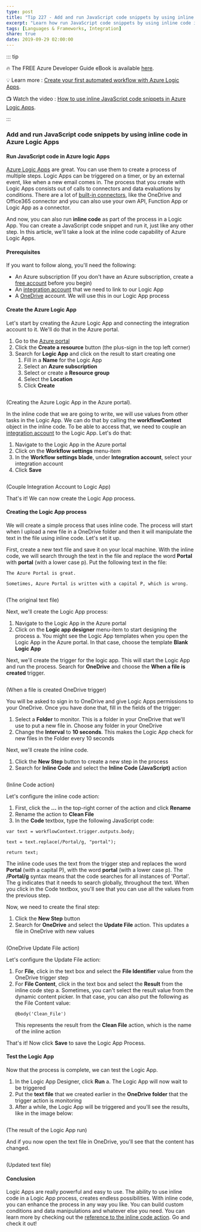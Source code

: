 ```yaml
---
type: post
title: "Tip 227 - Add and run JavaScript code snippets by using inline code in Azure Logic Apps"
excerpt: "Learn how run JavaScript code snippets by using inline code in Azure Logic Apps"
tags: [Languages & Frameworks, Integration]
share: true
date: 2019-09-29 02:00:00
---
```


::: tip 

:fire:  The FREE Azure Developer Guide eBook is available [here](http://aka.ms/azuredevebook?WT.mc_id=docs-azuredevtips-azureappsdev).

:bulb: Learn more : [Create your first automated workflow with Azure Logic Apps](https://docs.microsoft.com/azure/logic-apps/quickstart-create-first-logic-app-workflow?WT.mc_id=docs-azuredevtips-azureappsdev). 

:tv: Watch the video : [How to use inline JavaScript code snippets in Azure Logic Apps](https://www.youtube.com/watch?v=hB2F92IttL8&list=PLLasX02E8BPCNCK8Thcxu-Y-XcBUbhFWC&index=79).


:::

### Add and run JavaScript code snippets by using inline code in Azure Logic Apps

#### Run JavaScript code in Azure logic Apps
[Azure Logic Apps](https://azure.microsoft.com/services/logic-apps/?WT.mc_id=azure-azuredevtips-azureappsdev) are great. You can use them to create a process of multiple steps. Logic Apps can be triggered on a timer, or by an external event, like when a new email comes in. The process that you create with Logic Apps consists out of calls to connectors and data evaluations by conditions. There are a lot of [built-in connectors](https://docs.microsoft.com/azure/connectors/apis-list?WT.mc_id=docs-azuredevtips-azureappsdev), like the OneDrive and Office365 connector and you can also use your own API, Function App or Logic App as a connector. 

And now, you can also run **inline code** as part of the process in a Logic App. You can create a JavaScript code snippet and run it, just like any other step. In this article, we'll take a look at the inline code capability of Azure Logic Apps. 

#### Prerequisites
If you want to follow along, you'll need the following:
* An Azure subscription (If you don't have an Azure subscription, create a [free account](https://azure.microsoft.com/free/?WT.mc_id=azure-azuredevtips-azureappsdev) before you begin)
* An [integration account](https://docs.microsoft.com/azure/logic-apps/logic-apps-enterprise-integration-create-integration-account?WT.mc_id=docs-azuredevtips-azureappsdev) that we need to link to our Logic App
* A [OneDrive](https://onedrive.live.com/about/) account. We will use this in our Logic App process

#### Create the Azure Logic App
Let's start by creating the Azure Logic App and connecting the integration account to it. We'll do that in the Azure portal. 

1. Go to the [Azure portal](https://portal.azure.com/?WT.mc_id=azure-azuredevtips-azureappsdev)
2. Click the **Create a resource** button (the plus-sign in the top left corner)
3. Search for **Logic App** and click on the result to start creating one
   1. Fill in a **Name** for the Logic App
   2. Select an **Azure subscription**
   3. Select or create a **Resource group**
   4. Select the **Location**
   5. Click **Create**

<img :src="$withBase('/files/28createlogicapp.png')">

(Creating the Azure Logic App in the Azure portal).

In the inline code that we are going to write, we will use values from other tasks in the Logic App. We can do that by calling the **workflowContext** object in the inline code. To be able to access that, we need to couple an [integration account](https://docs.microsoft.com/azure/logic-apps/logic-apps-enterprise-integration-create-integration-account?WT.mc_id=docs-azuredevtips-azureappsdev) to the Logic App. Let's do that:
1. Navigate to the Logic App in the Azure portal
2. Click on the **Workflow settings** menu-item
3. In the **Workflow settings blade**, under **Integration account**, select your integration account
4. Click **Save**

<img :src="$withBase('/files/28integrationaccount.png')">

(Couple Integration Account to Logic App)

That's it! We can now create the Logic App process. 

#### Creating the Logic App process
We will create a simple process that uses inline code. The process will start when I upload a new file in a OneDrive folder and then it will manipulate the text in the file using inline code. Let's set it up.

First, create a new text file and save it on your local machine. With the inline code, we will search through the text in the file and replace the word **Portal** with **portal** (with a lower case  p). Put the following text in the file:
```
The Azure Portal is great.

Sometimes, Azure Portal is written with a capital P, which is wrong.
```
<img :src="$withBase('/files/28originaldocument.png')">

(The original text file)

Next, we'll create the Logic App process:
1. Navigate to the Logic App in the Azure portal
2. Click on the **Logic app designer** menu-item to start designing the process
   a. You might see the Logic App templates when you open the Logic App in the Azure portal. In that case, choose the template **Blank Logic App** 

Next, we'll create the trigger for the logic app. This will start the Logic App and run the process. Search for **OneDrive** and choose the **When a file is created** trigger.

<img :src="$withBase('/files/28whenafileiscreated.png')">

(When a file is created OneDrive trigger)

You will be asked to sign in to OneDrive and give Logic Apps permissions to your OneDrive. Once you have done that, fill in the fields of the trigger:
1. Select a **Folder** to monitor. This is a folder in your OneDrive that we'll use to put a new file in. Choose any folder in your OneDrive
2. Change the **Interval** to **10 seconds**. This makes the Logic App check for new files in the Folder every 10 seconds

Next, we'll create the inline code.
1. Click the **New Step** button to create a new step in the process
2. Search for **Inline Code** and select the **Inline Code (JavaScript)** action

<img :src="$withBase('/files/28inlinecode.png')">

(Inline Code action)

Let's configure the inline code action:
1. First, click the **...** in the top-right corner of the action and click **Rename**
2. Rename the action to **Clean File**
3. In the **Code** textbox, type the following JavaScript code:
```
var text = workflowContext.trigger.outputs.body;

text = text.replace(/Portal/g, "portal");

return text;
```
The inline code uses the text from the trigger step and replaces the word **Portal** (with a capital P), with the word **portal** (with a lower case p). The **/Portal/g** syntax means that the code searches for all instances of 'Portal'. The g indicates that it needs to search globally, throughout the text.
When you click in the Code textbox, you'll see that you can use all the values from the previous step.

Now, we need to create the final step:
1. Click the **New Step** button
2. Search for **OneDrive** and select the **Update File** action. This updates a file in OneDrive with new values

<img :src="$withBase('/files/28updatefile.png')">

(OneDrive Update File action)

Let's configure the Update File action:
1. For **File**, click in the text box and select the **File Identifier** value from the OneDrive trigger step
2. For **File Content**, click in the text box and select the **Result** from the inline code step 
   a. Sometimes, you can't select the result value from the dynamic content picker. In that case, you can also put the following as the File Content value:
   ```
   @body('Clean_File')
   ```
   This represents the result from the **Clean File** action, which is the name of the inline action

That's it! Now click **Save** to save the Logic App Process.

#### Test the Logic App
Now that the process is complete, we can test the Logic App.
1. In the Logic App Designer, click **Run**
   a. The Logic App will now wait to be triggered
2. Put the **text file** that we created earlier in the **OneDrive folder** that the trigger action is monitoring
3. After a while, the Logic App will be triggered and you'll see the results, like in the image below:

<img :src="$withBase('/files/28result.png')">

(The result of the Logic App run)

And if you now open the text file in OneDrive, you'll see that the content has changed.

<img :src="$withBase('/files/28cleandocument.png')">

(Updated text file)

#### Conclusion
Logic Apps are really powerful and easy to use. The ability to use inline code in a Logic App process, creates endless possibilities. With inline code, you can enhance the process in any way you like. You can build custom conditions and data manipulations and whatever else you need. You can learn more by checking out the [reference to the inline code action](https://docs.microsoft.com/azure/logic-apps/logic-apps-workflow-actions-triggers#run-javascript-code?WT.mc_id=docs-azuredevtips-azureappsdev). Go and check it out!